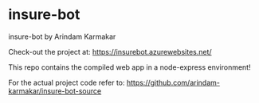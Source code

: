 # insure-bot
insure-bot
by Arindam Karmakar

Check-out the project at: https://insurebot.azurewebsites.net/

This repo contains the compiled web app in a node-express environment!

For the actual project code refer to: https://github.com/arindam-karmakar/insure-bot-source
